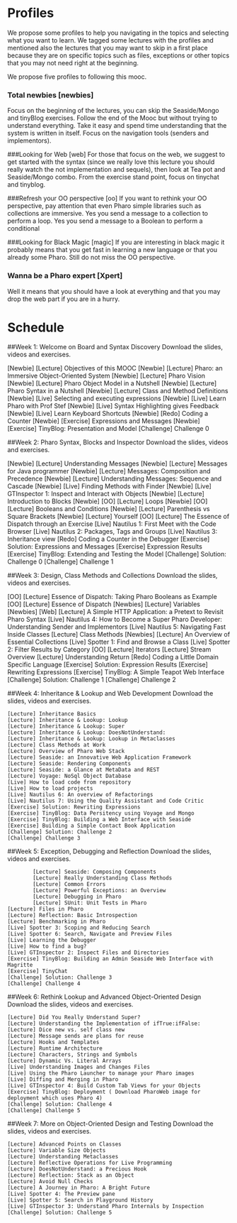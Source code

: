# Profiles
We propose some profiles to help you navigating in the topics and selecting what you want to learn.
We tagged some lectures with the profiles and mentioned also the lectures that you may want to skip
in a first place because they are on specific topics such as files, exceptions or other topics that you may not need right at the beginning.


We propose five profiles to following this mooc. 

### Total newbies [newbies]
Focus on the beginning of the lectures, you can skip the Seaside/Mongo and tinyBlog exercises. 
Follow the end of the Mooc but without trying to understand everything. Take it easy and spend time understanding that the system is written in itself. Focus on the navigation tools (senders and implementors).


###Looking for Web [web]
For those that focus on the web, we suggest to get started with the syntax (since we really love this lecture you should really watch the not implementation and sequels), then look at Tea pot and Seaside/Mongo combo.
From the exercise stand point, focus on tinychat and tinyblog.

###Refresh your OO perspective [oo]
If you want to rethink your OO perspective, pay attention that even Pharo simple libraries such as collections are immersive. Yes you send a message to a collection to perform a loop. Yes you send a message to a Boolean to perform a conditional


###Looking for Black Magic [magic]
If you are interesting in black magic it probably means that you get fast in learning a new language or that you already some Pharo. Still do not miss the OO perspective. 

### Wanna be a Pharo expert [Xpert]
Well it means that you should have a look at everything and that you may drop the web part if you are in a hurry.

# Schedule
##Week 1: Welcome on Board and Syntax Discovery
Download the slides, videos and exercises.

[Newbie] [Lecture] Objectives of this MOOC
[Newbie] [Lecture] Pharo: an Immersive Object-Oriented System
[Newbie] [Lecture] Pharo Vision
[Newbie] [Lecture] Pharo Object Model in a Nutshell
[Newbie] [Lecture] Pharo Syntax in a Nutshell
[Newbie] [Lecture] Class and Method Definitions
[Newbie] [Live] Selecting and executing expressions
[Newbie] [Live] Learn Pharo with Prof Stef
[Newbie] [Live] Syntax Highlighting gives Feedback
[Newbie] [Live] Learn Keyboard Shortcuts
[Newbie] [Redo] Coding a Counter
[Newbie] [Exercise] Expressions and Messages
[Newbie] [Exercise] TinyBlog: Presentation and Model
	[Challenge] Challenge 0

##Week 2: Pharo Syntax, Blocks and Inspector
Download the slides, videos and exercises.

[Newbie]     [Lecture] Understanding Messages
[Newbie]     [Lecture] Messages for Java programmer
[Newbie]     [Lecture] Messages: Composition and Precedence
[Newbie]     [Lecture] Understanding Messages: Sequence and Cascade
[Newbie]     [Live] Finding Methods with Finder
[Newbie]     [Live] GTInspector 1: Inspect and Interact with Objects
[Newbie]     [Lecture] Introduction to Blocks
[Newbie] [OO] [Lecture] Loops
[Newbie] [OO] [Lecture] Booleans and Conditions
[Newbie] [Lecture] Parenthesis vs Square Brackets
[Newbie] [Lecture] Yourself
[OO] [Lecture] The Essence of Dispatch through an Exercise
    [Live] Nautilus 1: First Meet with the Code Browser
    [Live] Nautilus 2: Packages, Tags and Groups
    [Live] Nautilus 3: Inheritance view
    [Redo] Coding a Counter in the Debugger
    [Exercise] Solution: Expressions and Messages
    [Exercise] Expression Results
    [Exercise] TinyBlog: Extending and Testing the Model
    [Challenge] Solution: Challenge 0
    [Challenge] Challenge 1

##Week 3: Design, Class Methods and Collections
Download the slides, videos and exercises.

[OO] [Lecture] Essence of Dispatch: Taking Pharo Booleans as Example
[OO] [Lecture] Essence of Dispatch
[Newbies] [Lecture] Variables
[Newbies] [Web] [Lecture] A Simple HTTP Application: a Pretext to Revisit Pharo Syntax
    [Live] Nautilus 4: How to Become a Super Pharo Developer: Understanding Sender and Implementors
    [Live] Nautilus 5: Navigating Fast Inside Classes
    [Lecture] Class Methods
[Newbies] [Lecture] An Overview of Essential Collections
    [Live] Spotter 1: Find and Browse a Class
    [Live] Spotter 2: Filter Results by Category
[OO] [Lecture] Iterators
    [Lecture] Stream Overview
    [Lecture] Understanding Return
    [Redo] Coding a Little Domain Specific Language
    [Exercise] Solution: Expression Results
    [Exercise] Rewriting Expressions
    [Exercise] TinyBlog: A Simple Teapot Web Interface
    [Challenge] Solution: Challenge 1
    [Challenge] Challenge 2

##Week 4: Inheritance & Lookup and Web Development
Download the slides, videos and exercises.

    [Lecture] Inheritance Basics
    [Lecture] Inheritance & Lookup: Lookup
    [Lecture] Inheritance & Lookup: Super
    [Lecture] Inheritance & Lookup: DoesNotUnderstand:
    [Lecture] Inheritance & Lookup: Lookup in Metaclasses
    [Lecture] Class Methods at Work
    [Lecture] Overview of Pharo Web Stack
    [Lecture] Seaside: an Innovative Web Application Framework
    [Lecture] Seaside: Rendering Components
    [Lecture] Seaside: a Glance at MetaData and REST
    [Lecture] Voyage: NoSql Object Database
    [Live] How to load code from repository
    [Live] How to load projects
    [Live] Nautilus 6: An overview of Refactorings
    [Live] Nautilus 7: Using the Quality Assistant and Code Critic
    [Exercise] Solution: Rewriting Expressions
    [Exercise] TinyBlog: Data Persitency using Voyage and Mongo
    [Exercise] TinyBlog: Building a Web Interface with Seaside
    [Exercise] Building a Simple Contact Book Application
    [Challenge] Solution: Challenge 2
    [Challenge] Challenge 3

##Week 5: Exception, Debugging and Reflection
Download the slides, videos and exercises.

			[Lecture] Seaside: Composing Components
			[Lecture] Really Understanding Class Methods
			[Lecture] Common Errors
			[Lecture] Powerful Exceptions: an Overview
			[Lecture] Debugging in Pharo
			[Lecture] SUnit: Unit Tests in Pharo
    [Lecture] Files in Pharo
    [Lecture] Reflection: Basic Introspection
    [Lecture] Benchmarking in Pharo
    [Live] Spotter 3: Scoping and Reducing Search
    [Live] Spotter 6: Search, Navigate and Preview Files
    [Live] Learning the Debugger
    [Live] How to find a bug?
    [Live] GTInspector 2: Inspect Files and Directories
    [Exercise] TinyBlog: Building an Admin Seaside Web Interface with Magritte
    [Exercise] TinyChat
    [Challenge] Solution: Challenge 3
    [Challenge] Challenge 4

##Week 6: Rethink Lookup and Advanced Object-Oriented Design
Download the slides, videos and exercises.

    [Lecture] Did You Really Understand Super?
    [Lecture] Understanding the Implementation of ifTrue:ifFalse:
    [Lecture] Dice new vs. self class new
    [Lecture] Message sends are plans for reuse
    [Lecture] Hooks and Templates
    [Lecture] Runtime Architecture
    [Lecture] Characters, Strings and Symbols
    [Lecture] Dynamic Vs. Literal Arrays
    [Live] Understanding Images and Changes Files
    [Live] Using the Pharo Launcher to manage your Pharo images
    [Live] Diffing and Merging in Pharo
    [Live] GTInspector 4: Build Custom Tab Views for your Objects
    [Exercise] TinyBlog: Deployment ( Download PharoWeb image for deployment which uses Pharo 4)
    [Challenge] Solution: Challenge 4
    [Challenge] Challenge 5

##Week 7: More on Object-Oriented Design and Testing
Download the slides, videos and exercises.

    [Lecture] Advanced Points on Classes
    [Lecture] Variable Size Objects
    [Lecture] Understanding Metaclasses
    [Lecture] Reflective Operations for Live Programming
    [Lecture] DoesNotUnderstand: a Precious Hook
    [Lecture] Reflection: Stack as an Object
    [Lecture] Avoid Null Checks
    [Lecture] A Journey in Pharo: A Bright Future
    [Live] Spotter 4: The Preview pane
    [Live] Spotter 5: Search in Playground History
    [Live] GTInspector 3: Understand Pharo Internals by Inspection
    [Challenge] Solution: Challenge 5
	
	
	
	
	
	
	